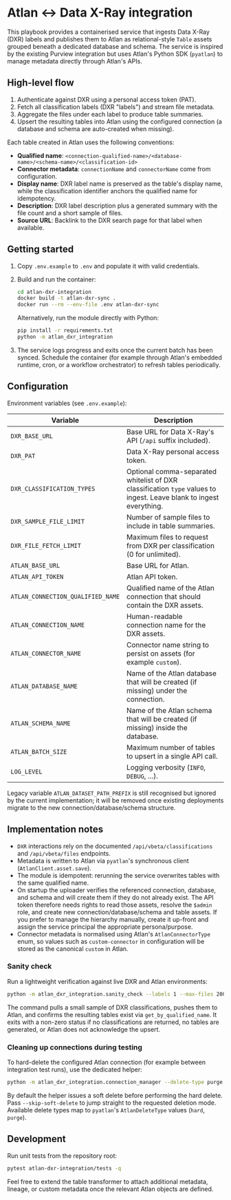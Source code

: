 # Atlan ↔ Data X-Ray integration

This playbook provides a containerised service that ingests Data X-Ray (DXR) labels and
publishes them to Atlan as relational-style `Table` assets grouped beneath a dedicated
database and schema. The service is inspired by the existing
Purview integration but uses Atlan's Python SDK (`pyatlan`) to manage metadata directly
through Atlan's APIs.

## High-level flow

1. Authenticate against DXR using a personal access token (PAT).
2. Fetch all classification labels (DXR "labels") and stream file metadata.
3. Aggregate the files under each label to produce table summaries.
4. Upsert the resulting tables into Atlan using the configured connection (a database and
   schema are auto-created when missing).

Each table created in Atlan uses the following conventions:

- **Qualified name**: `<connection-qualified-name>/<database-name>/<schema-name>/<classification-id>`
- **Connector metadata**: `connectionName` and `connectorName` come from configuration.
- **Display name**: DXR label name is preserved as the table's display name, while the
  classification identifier anchors the qualified name for idempotency.
- **Description**: DXR label description plus a generated summary with the file count and
  a short sample of files.
- **Source URL**: Backlink to the DXR search page for that label when available.

## Getting started

1. Copy `.env.example` to `.env` and populate it with valid credentials.
2. Build and run the container:

   ```bash
   cd atlan-dxr-integration
   docker build -t atlan-dxr-sync .
   docker run --rm --env-file .env atlan-dxr-sync
   ```

   Alternatively, run the module directly with Python:

   ```bash
   pip install -r requirements.txt
   python -m atlan_dxr_integration
   ```

3. The service logs progress and exits once the current batch has been synced.
   Schedule the container (for example through Atlan's embedded runtime, cron, or a
   workflow orchestrator) to refresh tables periodically.

## Configuration

Environment variables (see `.env.example`):

| Variable | Description |
|----------|-------------|
| `DXR_BASE_URL` | Base URL for Data X-Ray's API (`/api` suffix included). |
| `DXR_PAT` | Data X-Ray personal access token. |
| `DXR_CLASSIFICATION_TYPES` | Optional comma-separated whitelist of DXR classification `type` values to ingest. Leave blank to ingest everything. |
| `DXR_SAMPLE_FILE_LIMIT` | Number of sample files to include in table summaries. |
| `DXR_FILE_FETCH_LIMIT` | Maximum files to request from DXR per classification (0 for unlimited). |
| `ATLAN_BASE_URL` | Base URL for Atlan. |
| `ATLAN_API_TOKEN` | Atlan API token. |
| `ATLAN_CONNECTION_QUALIFIED_NAME` | Qualified name of the Atlan connection that should contain the DXR assets. |
| `ATLAN_CONNECTION_NAME` | Human-readable connection name for the DXR assets. |
| `ATLAN_CONNECTOR_NAME` | Connector name string to persist on assets (for example `custom`). |
| `ATLAN_DATABASE_NAME` | Name of the Atlan database that will be created (if missing) under the connection. |
| `ATLAN_SCHEMA_NAME` | Name of the Atlan schema that will be created (if missing) inside the database. |
| `ATLAN_BATCH_SIZE` | Maximum number of tables to upsert in a single API call. |
| `LOG_LEVEL` | Logging verbosity (`INFO`, `DEBUG`, ...). |

Legacy variable `ATLAN_DATASET_PATH_PREFIX` is still recognised but ignored by the current
implementation; it will be removed once existing deployments migrate to the new
connection/database/schema structure.

## Implementation notes

- `DXR` interactions rely on the documented `/api/vbeta/classifications` and
  `/api/vbeta/files` endpoints.
- Metadata is written to Atlan via `pyatlan`'s synchronous client (`AtlanClient.asset.save`).
- The module is idempotent: rerunning the service overwrites tables with the same
  qualified name.
- On startup the uploader verifies the referenced connection, database, and schema and
  will create them if they do not already exist. The API token therefore needs rights to
  read those assets, resolve the `$admin` role, and create new connection/database/schema
  and table assets. If you prefer to manage the hierarchy manually, create it up-front and
  assign the service principal the
  appropriate persona/purpose.
- Connector metadata is normalised using Atlan's `AtlanConnectorType` enum, so values such
  as `custom-connector` in configuration will be stored as the canonical `custom` in
  Atlan.

### Sanity check

Run a lightweight verification against live DXR and Atlan environments:

```bash
python -m atlan_dxr_integration.sanity_check --labels 1 --max-files 200
```

The command pulls a small sample of DXR classifications, pushes them to Atlan, and
confirms the resulting tables exist via `get_by_qualified_name`. It exits with a non-zero
status if no classifications are returned, no tables are generated, or Atlan does not
acknowledge the upsert.

### Cleaning up connections during testing

To hard-delete the configured Atlan connection (for example between integration test
runs), use the dedicated helper:

```bash
python -m atlan_dxr_integration.connection_manager --delete-type purge
```

By default the helper issues a soft delete before performing the hard delete. Pass
`--skip-soft-delete` to jump straight to the requested deletion mode. Available delete
types map to `pyatlan`'s `AtlanDeleteType` values (`hard`, `purge`).

## Development

Run unit tests from the repository root:

```bash
pytest atlan-dxr-integration/tests -q
```

Feel free to extend the table transformer to attach additional metadata, lineage, or
custom metadata once the relevant Atlan objects are defined.
